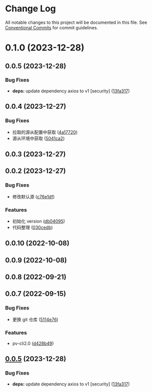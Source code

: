 # Change Log

All notable changes to this project will be documented in this file.
See [Conventional Commits](https://conventionalcommits.org) for commit guidelines.

# 0.1.0 (2023-12-28)



## 0.0.5 (2023-12-28)


### Bug Fixes

* **deps:** update dependency axios to v1 [security] ([13fa317](https://github.com/yiyi17/pv-cli2.0/commit/13fa3176119b7b855f7ea8e4f0a65e4170a6c52f))



## 0.0.4 (2023-12-27)


### Bug Fixes

* 拉取的源从配置中获取 ([4a17720](https://github.com/yiyi17/pv-cli2.0/commit/4a17720d536e710e0846dfccba0ee75e6e2fbdc7))
* 源从环境中获取 ([5041ca2](https://github.com/yiyi17/pv-cli2.0/commit/5041ca2fdce060156780a50cc8768264b9437c3e))



## 0.0.3 (2023-12-27)



## 0.0.2 (2023-12-27)


### Bug Fixes

* 修改默认源 ([c76e1df](https://github.com/yiyi17/pv-cli2.0/commit/c76e1df1a6172066eb2c8c46f1e35d1b569d0571))


### Features

* 初始化 version ([db04095](https://github.com/yiyi17/pv-cli2.0/commit/db04095199ba78649d2a0b5a2f5dbbb77cfbb427))
* 代码整理 ([030cedb](https://github.com/yiyi17/pv-cli2.0/commit/030cedb0d909e100005d61335d135c2320f5581d))



## 0.0.10 (2022-10-08)



## 0.0.9 (2022-10-08)



## 0.0.8 (2022-09-21)



## 0.0.7 (2022-09-15)


### Bug Fixes

* 更换 git 仓库 ([5114e76](https://github.com/yiyi17/pv-cli2.0/commit/5114e76909d07bbd77797202dc4d4f91aab99ca8))


### Features

* pv-cli2.0 ([d428b49](https://github.com/yiyi17/pv-cli2.0/commit/d428b490a380066d9e00297a3a367ee1e8b7888e))





## [0.0.5](https://github.com/yiyi17/pv-cli2.0/compare/v0.0.4...v0.0.5) (2023-12-28)

### Bug Fixes

- **deps:** update dependency axios to v1 [security] ([13fa317](https://github.com/yiyi17/pv-cli2.0/commit/13fa3176119b7b855f7ea8e4f0a65e4170a6c52f))
